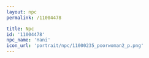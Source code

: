 ```yaml
---
layout: npc
permalink: /11004478

title: Npc
id: '11004478'
npc_name: 'Hani'
icon_url: 'portrait/npc/11000235_poorwoman2_p.png'
---
```

